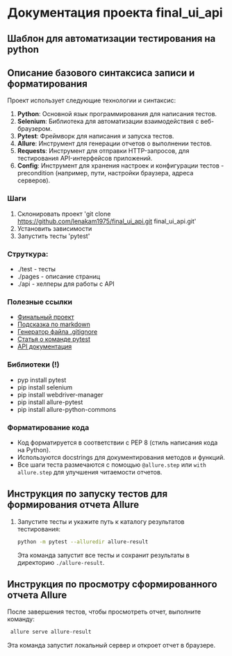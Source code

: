# Документация проекта final_ui_api

## Шаблон для автоматизации тестирования на python

## Описание базового синтаксиса записи и форматирования

Проект использует следующие технологии и синтаксис:
1. **Python**: Основной язык программирования для написания тестов.
2. **Selenium**: Библиотека для автоматизации взаимодействия с веб-браузером.
3. **Pytest**: Фреймворк для написания и запуска тестов.
4. **Allure**: Инструмент для генерации отчетов о выполнении тестов.
5. **Requests**: Инструмент для отправки HTTP-запросов, для тестирования API-интерфейсов приложений.
6. **Config**: Инструмент для хранения настроек и конфигурации тестов - precondition (например, пути, настройки браузера, адреса серверов).

### Шаги
1. Склонировать проект 'git clone https://github.com/lenakam1975/final_ui_api.git
   final_ui_api.git'
2. Установить зависимости
3. Запустить тесты 'pytest'

### Струткура:
- ./test - тесты
- ./pages - описание страниц
- ./api - хелперы для работы с API

### Полезные ссылки
- [Финальный проект](https://len4ik.yonote.ru/share/5de60707-b01c-4f4a-a2ed-fb8b17e4574b)
- [Подсказка по markdown](https://www.markdownguide.org/basic-syntax/)
- [Генератор файла .gitignore](https://www.toptal.com/developers/gitignore)
- [Статья о команде pytest](https://pytest-docs-ru.readthedocs.io/ru/latest/usage.html)
- [API документация](https://kinopoiskdev.readme.io/)

### Библиотеки (!)
- pyp install pytest
- pip install selenium
- pip install webdriver-manager
- pip install allure-pytest
- pip install allure-python-commons

### Форматирование кода

- Код форматируется в соответствии с PEP 8 (стиль написания кода на Python).
- Используются docstrings для документирования методов и функций.
- Все шаги теста размечаются с помощью `@allure.step` или `with allure.step` для улучшения читаемости отчетов.

## Инструкция по запуску тестов для формирования отчета Allure

1. Запустите тесты и укажите путь к каталогу результатов тестирования:
   ```bash
   python -m pytest --alluredir allure-result
   ```
   Эта команда запустит все тесты и сохранит результаты в директорию `./allure-result`.

## Инструкция по просмотру сформированного отчета Allure

   После завершения тестов, чтобы просмотреть отчет, выполните команду:
   ```bash
    allure serve allure-result
   ```
   Эта команда запустит локальный сервер и откроет отчет в браузере.

